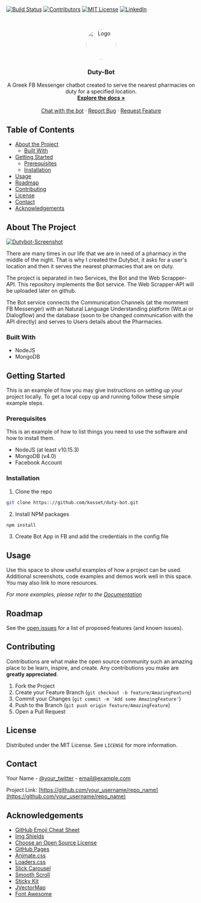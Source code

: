 <!-- PROJECT SHIELDS -->
<!--
*** I'm using markdown "reference style" links for readability.
*** Reference links are enclosed in brackets [ ] instead of parentheses ( ).
*** See the bottom of this document for the declaration of the reference variables
*** for build-url, contributors-url, etc. This is an optional, concise syntax you may use.
*** https://www.markdownguide.org/basic-syntax/#reference-style-links
-->
[![Build Status][build-shield]][build-url]
[![Contributors][contributors-shield]][contributors-url]
[![MIT License][license-shield]][license-url]
[![LinkedIn][linkedin-shield]][linkedin-url]



<!-- PROJECT LOGO -->
<br />
<p align="center">
  <a href="https://github.com/kosset/duty-bot">
    <img src="https://www.dropbox.com/s/mq0a0a03epfuklc/dutybot.jpg?dl=1" alt="Logo" width="" height="80" style="border-radius:50%;">
  </a>

  <h3 align="center">Duty-Bot</h3>

  <p align="center">
     A Greek FB Messenger chatbot created to serve the nearest pharmacies on duty for a specified location.
    <br />
    <a href="https://github.com/kosset/duty-bot"><strong>Explore the docs »</strong></a>
    <br />
    <br />
    <a href="https://m.me/dutybot">Chat with the bot</a>
    ·
    <a href="https://github.com/kosset/duty-bot/issues">Report Bug</a>
    ·
    <a href="https://github.com/kosset/duty-bot/issues">Request Feature</a>
  </p>
</p>



<!-- TABLE OF CONTENTS -->
## Table of Contents

* [About the Project](#about-the-project)
  * [Built With](#built-with)
* [Getting Started](#getting-started)
  * [Prerequisites](#prerequisites)
  * [Installation](#installation)
* [Usage](#usage)
* [Roadmap](#roadmap)
* [Contributing](#contributing)
* [License](#license)
* [Contact](#contact)
* [Acknowledgements](#acknowledgements)



<!-- ABOUT THE PROJECT -->
## About The Project

[![Dutybot-Screenshot][product-screenshot]](https://m.me/dutybot)

There are many times in our life that we are in need of a pharmacy in the middle of the night. That is why I created the Dutybot, it asks for a user's location and then it serves the nearest pharmacies that are on duty.

The project is separated in two Services, the Bot and the Web Scrapper-API. This repository implements the Bot service. The Web Scrapper-API will be uploaded later on github.

The Bot service connects the Communication Channels (at the momment FB Messenger) with an Natural Language Understanding platform (Wit.ai or Dialogflow) and the database (soon to be changed communication with the API directly) and serves to Users details about the Pharmacies.

### Built With

* NodeJS
* MongoDB

<!-- GETTING STARTED -->
## Getting Started

This is an example of how you may give instructions on setting up your project locally. To get a local copy up and running follow these simple example steps.

### Prerequisites

This is an example of how to list things you need to use the software and how to install them.
* NodeJS (at least v10.15.3)
* MongoDB (v4.0)
* Facebook Account


### Installation

1. Clone the repo
```sh
git clone https:://github.com/kosset/duty-bot.git
```
2. Install NPM packages
```sh
npm install
```
3. Create Bot App in FB and add the credentials in the config file



<!-- USAGE EXAMPLES -->
## Usage

Use this space to show useful examples of how a project can be used. Additional screenshots, code examples and demos work well in this space. You may also link to more resources.

_For more examples, please refer to the [Documentation](https://example.com)_



<!-- ROADMAP -->
## Roadmap

See the [open issues](https://github.com/kosset/duty-bot/issues) for a list of proposed features (and known issues).



<!-- CONTRIBUTING -->
## Contributing

Contributions are what make the open source community such an amazing place to be learn, inspire, and create. Any contributions you make are **greatly appreciated**.

1. Fork the Project
2. Create your Feature Branch (`git checkout -b feature/AmazingFeature`)
3. Commit your Changes (`git commit -m 'Add some AmazingFeature'`)
4. Push to the Branch (`git push origin feature/AmazingFeature`)
5. Open a Pull Request



<!-- LICENSE -->
## License

Distributed under the MIT License. See `LICENSE` for more information.



<!-- CONTACT -->
## Contact

Your Name - [@your_twitter](https://twitter.com/your_username) - email@example.com

Project Link: [https://github.com/your_username/repo_name](https://github.com/your_username/repo_name)



<!-- ACKNOWLEDGEMENTS -->
## Acknowledgements
* [GitHub Emoji Cheat Sheet](https://www.webpagefx.com/tools/emoji-cheat-sheet)
* [Img Shields](https://shields.io)
* [Choose an Open Source License](https://choosealicense.com)
* [GitHub Pages](https://pages.github.com)
* [Animate.css](https://daneden.github.io/animate.css)
* [Loaders.css](https://connoratherton.com/loaders)
* [Slick Carousel](https://kenwheeler.github.io/slick)
* [Smooth Scroll](https://github.com/cferdinandi/smooth-scroll)
* [Sticky Kit](http://leafo.net/sticky-kit)
* [JVectorMap](http://jvectormap.com)
* [Font Awesome](https://fontawesome.com)





<!-- MARKDOWN LINKS & IMAGES -->
<!-- https://www.markdownguide.org/basic-syntax/#reference-style-links -->
[build-shield]: https://img.shields.io/badge/build-passing-brightgreen.svg?style=flat-square
[build-url]: #
[contributors-shield]: https://img.shields.io/badge/contributors-1-orange.svg?style=flat-square
[contributors-url]: https://github.com/kosset/duty-bot/graphs/contributors
[license-shield]: https://img.shields.io/badge/license-MIT-blue.svg?style=flat-square
[license-url]: https://choosealicense.com/licenses/mit
[linkedin-shield]: https://img.shields.io/badge/-LinkedIn-black.svg?style=flat-square&logo=linkedin&colorB=555
[linkedin-url]: https://linkedin.com/in/ksetzas
[product-screenshot]: https://www.dropbox.com/s/f9mnd96p9314ev2/startof-dutybot-small.png?raw=1
